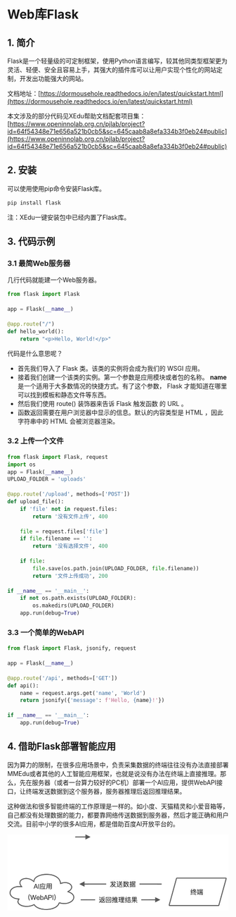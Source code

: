 # Web库Flask

## 1. 简介

Flask是一个轻量级的可定制框架，使用Python语言编写，较其他同类型框架更为灵活、轻便、安全且容易上手，其强大的插件库可以让用户实现个性化的网站定制，开发出功能强大的网站。

文档地址：[https://dormousehole.readthedocs.io/en/latest/quickstart.html](https://dormousehole.readthedocs.io/en/latest/quickstart.html)

本文涉及的部分代码见XEdu帮助文档配套项目集：[https://www.openinnolab.org.cn/pjlab/project?id=64f54348e71e656a521b0cb5&sc=645caab8a8efa334b3f0eb24#public](https://www.openinnolab.org.cn/pjlab/project?id=64f54348e71e656a521b0cb5&sc=645caab8a8efa334b3f0eb24#public)

## 2. 安装

可以使用使用pip命令安装Flask库。

```python
pip install flask
```

注：XEdu一键安装包中已经内置了Flask库。

## 3. 代码示例

### 3.1 最简Web服务器

几行代码就能建一个Web服务器。

```python
from flask import Flask

app = Flask(__name__)

@app.route("/")
def hello_world():
    return "<p>Hello, World!</p>"
```

代码是什么意思呢？

- 首先我们导入了 Flask 类。该类的实例将会成为我们的 WSGI 应用。
- 接着我们创建一个该类的实例。第一个参数是应用模块或者包的名称。 __name__ 是一个适用于大多数情况的快捷方式。有了这个参数， Flask 才能知道在哪里可以找到模板和静态文件等东西。
- 然后我们使用 route() 装饰器来告诉 Flask 触发函数 的 URL 。
- 函数返回需要在用户浏览器中显示的信息。默认的内容类型是 HTML ，因此字符串中的 HTML 会被浏览器渲染。



### 3.2 上传一个文件
```python
from flask import Flask, request
import os
app = Flask(__name__)
UPLOAD_FOLDER = 'uploads'

@app.route('/upload', methods=['POST'])
def upload_file():
    if 'file' not in request.files:
        return '没有文件上传', 400

    file = request.files['file']
    if file.filename == '':
        return '没有选择文件', 400

    if file:
        file.save(os.path.join(UPLOAD_FOLDER, file.filename))
        return '文件上传成功', 200

if __name__ == '__main__':
    if not os.path.exists(UPLOAD_FOLDER):
        os.makedirs(UPLOAD_FOLDER)
    app.run(debug=True)
```


### 3.3 一个简单的WebAPI
```python
from flask import Flask, jsonify, request

app = Flask(__name__)

@app.route('/api', methods=['GET'])
def api():
    name = request.args.get('name', 'World')
    return jsonify({'message': f'Hello, {name}!'})

if __name__ == '__main__':
    app.run(debug=True)
```


## 4. 借助Flask部署智能应用

因为算力的限制，在很多应用场景中，负责采集数据的终端往往没有办法直接部署MMEdu或者其他的人工智能应用框架，也就是说没有办法在终端上直接推理。那么，先在服务器（或者一台算力较好的PC机）部署一个AI应用，提供WebAPI接口，让终端发送数据到这个服务器，服务器推理后返回推理结果。

这种做法和很多智能终端的工作原理是一样的。如小度、天猫精灵和小爱音箱等，自己都没有处理数据的能力，都要靠网络传送数据到服务器，然后才能正确和用户交流。目前中小学的很多AI应用，都是借助百度AI开放平台的。

![](../../images/scitech_tools/flaskintro1.jpeg)